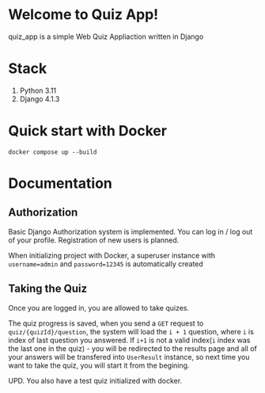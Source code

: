 # Welcome to Quiz App!

quiz_app is a simple Web Quiz Appliaction written in Django

# Stack 

1) Python 3.11 
2) Django 4.1.3


# Quick start with Docker 

`docker compose up --build`


# Documentation 

## Authorization 

Basic Django Authorization system is implemented. You can log in / log out of your profile. Registration of new users is planned. 

When initializing project with Docker, a superuser instance with `username=admin` and `password=12345` is automatically created 

## Taking the Quiz 

Once you are logged in, you are allowed to take quizes.

The quiz progress is saved,  when you send a `GET` request to `quiz/{quizId}/question`, the system will load the `i + 1` question, where `i` is index of last question you answered. If `i+1` is not a valid index(`i` index was the last one in the quiz) - you will be redirected to the results page and all of your answers will be transfered into `UserResult` instance, so next time you want to take the quiz, you will start it from the begining.

UPD. You also have a test quiz initialized with docker.


